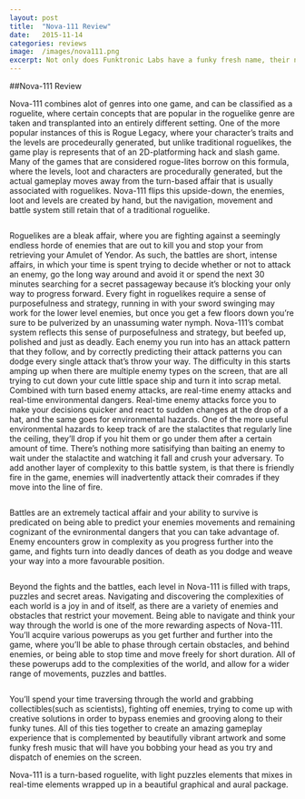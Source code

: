 ```yaml
---
layout: post
title:  "Nova-111 Review"
date:   2015-11-14
categories: reviews
image:  /images/nova111.png
excerpt: Not only does Funktronic Labs have a funky fresh name, their newest game, Nova-111, is a breath of fresh air that combines, a turn-based navigation and battle system that is reminiscent of rogue-likes, mind-bending puzzles and real-time enemies and dangers.
---
```

##Nova-111 Review

Nova-111 combines alot of genres into one game, and can be classified as a roguelite, where certain concepts that are popular in the roguelike genre are taken and transplanted into an entirely different setting.  One of the more popular instances of this is Rogue Legacy, where your character’s traits and the levels are procedeurally generated, but unlike traditional roguelikes, the game play is represents that of an 2D-platforming hack and slash game.  Many of the games that are considered rogue-lites borrow on this formula, where the levels, loot and characters are procedurally generated, but the actual gameplay moves away from the turn-based affair that is usually associated with roguelikes.  Nova-111 flips this upside-down, the enemies, loot and levels are created by hand, but the navigation, movement and battle system still retain that of a traditional roguelike.

<img class="gfyitem" data-id="FirmHairyBluetonguelizard" />

Roguelikes are a bleak affair, where you are fighting against a seemingly endless horde of enemies that are out to kill you and stop your from retrieving your Amulet of Yendor.  As such, the battles are short, intense affairs, in which your time is spent trying to decide whether or not to attack an enemy, go the long way around and avoid it or spend the next 30 minutes searching for a secret passageway because it’s blocking your only way to progress forward.  Every fight in roguelikes require a sense of purposefulness and strategy, running in with your sword swinging may work for the lower level enemies, but once you get a few floors down you’re sure to be pulverized by an unassuming water nymph.  Nova-111’s combat system reflects this sense of purposefulness and strategy, but beefed up, polished and just as deadly.  Each enemy you run into has an attack pattern that they follow, and by correctly predicting their attack patterns you can dodge every single attack that’s throw your way.  The difficulty in this starts amping up when there are multiple enemy types on the screen, that are all trying to cut down your cute little space ship and turn it into scrap metal.  Combined with turn based enemy attacks, are real-time enemy attacks and real-time environmental dangers.  Real-time enemy attacks force you to make your decisions quicker and react to sudden changes at the drop of a hat, and the same goes for environmental hazards.  One of the more useful environmental hazards to keep track of are the stalactites that regularly line the ceiling, they’ll drop if you hit them or go under them after a certain amount of time.  There’s nothing more satisifying than baiting an enemy to wait under the stalactite and watching it fall and crush your adversary.  To add another layer of complexity to this battle system, is that there is friendly fire in the game, enemies will inadvertently attack their comrades if they move into the line of fire.  

<img class="gfyitem" data-id="WiltedDapperBarracuda" />

Battles are an extremely tactical affair and your ability to survive is predicated on being able to predict your enemies movements and remaining cognizant of the evnironmental dangers that you can take advantage of.  Enemy encounters grow in complexity as you progress further into the game, and fights turn into deadly dances of death as you dodge and weave your way into a more favourable position.

<img class="gfyitem" data-id="FoolishDisfiguredHoverfly" />

Beyond the fights and the battles, each level in Nova-111 is filled with traps, puzzles and secret areas.  Navigating and discovering the complexities of each world is a joy in and of itself, as there are a variety of enemies and obstacles that restrict your movement.  Being able to navigate and think your way through the world is one of the more rewarding aspects of Nova-111.  You’ll acquire various powerups as you get further and further into the game, where you’ll be able to phase through certain obstacles, and behind enemies, or being able to stop time and move freely for short duration.  All of these powerups add to the complexities of the world, and allow for a wider range of movements, puzzles and battles.

<img class="gfyitem" data-id="OilyBlandArabianwildcat" />

You’ll spend your time traversing through the world and grabbing collectibles(such as scientists), fighting off enemies, trying to come up with creative solutions in order to bypass enemies and grooving along to their funky tunes.  All of this ties together to create an amazing gameplay experience that is complemented by beautifully vibrant artwork and some funky fresh music that will have you bobbing your head as you try and dispatch of enemies on the screen.

Nova-111 is a turn-based roguelite, with light puzzles elements that mixes in real-time elements wrapped up in a beautiful graphical and aural package.

